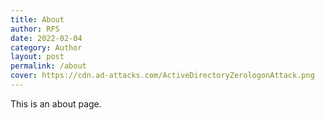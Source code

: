 ```yaml
---
title: About
author: RFS
date: 2022-02-04
category: Author
layout: post
permalink: /about
cover: https://cdn.ad-attacks.com/ActiveDirectoryZerologonAttack.png
---
```


This is an about page.

